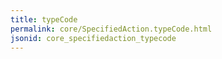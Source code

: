 ```yaml
---
title: typeCode
permalink: core/SpecifiedAction.typeCode.html
jsonid: core_specifiedaction_typecode
---
```

